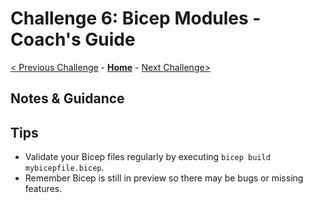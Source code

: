 # Challenge 6: Bicep Modules - Coach's Guide

[< Previous Challenge](./Solution-05.md) - **[Home](./README.md)** - [Next Challenge>](./Solution-07.md)

## Notes & Guidance

## Tips

- Validate your Bicep files regularly by executing `bicep build mybicepfile.bicep`.
- Remember Bicep is still in preview so there may be bugs or missing features.